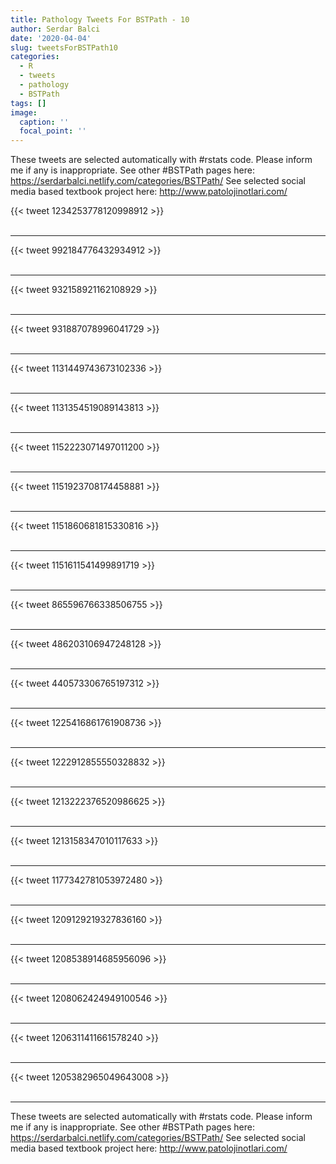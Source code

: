 ```yaml
---
title: Pathology Tweets For BSTPath - 10
author: Serdar Balci
date: '2020-04-04'
slug: tweetsForBSTPath10
categories:
  - R
  - tweets
  - pathology
  - BSTPath
tags: []
image:
  caption: ''
  focal_point: ''
---
```



These tweets are selected automatically with #rstats code. Please inform me if any is inappropriate.
See other #BSTPath pages here: https://serdarbalci.netlify.com/categories/BSTPath/ 
See selected social media based textbook project here: http://www.patolojinotlari.com/

{{< tweet 1234253778120998912 >}}
<br>
<br>
<hr>
{{< tweet 992184776432934912 >}}
<br>
<br>
<hr>
{{< tweet 932158921162108929 >}}
<br>
<br>
<hr>
{{< tweet 931887078996041729 >}}
<br>
<br>
<hr>
{{< tweet 1131449743673102336 >}}
<br>
<br>
<hr>
{{< tweet 1131354519089143813 >}}
<br>
<br>
<hr>
{{< tweet 1152223071497011200 >}}
<br>
<br>
<hr>
{{< tweet 1151923708174458881 >}}
<br>
<br>
<hr>
{{< tweet 1151860681815330816 >}}
<br>
<br>
<hr>
{{< tweet 1151611541499891719 >}}
<br>
<br>
<hr>
{{< tweet 865596766338506755 >}}
<br>
<br>
<hr>
{{< tweet 486203106947248128 >}}
<br>
<br>
<hr>
{{< tweet 440573306765197312 >}}
<br>
<br>
<hr>
{{< tweet 1225416861761908736 >}}
<br>
<br>
<hr>
{{< tweet 1222912855550328832 >}}
<br>
<br>
<hr>
{{< tweet 1213222376520986625 >}}
<br>
<br>
<hr>
{{< tweet 1213158347010117633 >}}
<br>
<br>
<hr>
{{< tweet 1177342781053972480 >}}
<br>
<br>
<hr>
{{< tweet 1209129219327836160 >}}
<br>
<br>
<hr>
{{< tweet 1208538914685956096 >}}
<br>
<br>
<hr>
{{< tweet 1208062424949100546 >}}
<br>
<br>
<hr>
{{< tweet 1206311411661578240 >}}
<br>
<br>
<hr>
{{< tweet 1205382965049643008 >}}
<br>
<br>
<hr>


These tweets are selected automatically with #rstats code. Please inform me if any is inappropriate.
See other #BSTPath pages here: https://serdarbalci.netlify.com/categories/BSTPath/ 
See selected social media based textbook project here: http://www.patolojinotlari.com/

